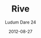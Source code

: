 ---
layout: single.html
title: Rive
subtitle: Ludum Dare 24
collection: articles
date: 2012-08-27
slug: rive
image: rive.png
playground: true
draft: false
scripts:
	- index.min.js
---